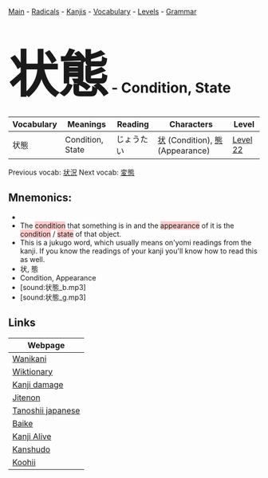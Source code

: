 <style> bigfont {font-size: 100px}</style>
[Main](../README.md) -
[Radicals](../radicals.md) -
[Kanjis](../kanjis.md) -
[Vocabulary](../vocabulary.md) -
[Levels](../levels.md) -
[Grammar](../grammar.md)
# <bigfont> 状態</bigfont> - Condition, State 

| Vocabulary | Meanings | Reading | Characters | Level |
| --- | --- | --- | --- | --- |
| 状態 | Condition, State | じょうたい |  [状](../kanjis/状.md) (Condition), [態](../kanjis/態.md) (Appearance) | [Level 22](../levels/wk_level22.md) |

Previous vocab: [状況](状況.md) Next vocab: [変態](変態.md) 

## Mnemonics:

* 
* The <span style="background-color:#ffcccb"> condition</span> that something is in and the <span style="background-color:#ffcccb"> appearance</span> of it is the <span style="background-color:#ffcccb"> condition</span> / <span style="background-color:#ffcccb"> state</span> of that object.
* This is a jukugo word, which usually means on'yomi readings from the kanji. If you know the readings of your kanji you'll know how to read this as well.
* 状, 態
* Condition, Appearance
* [sound:状態_b.mp3]
* [sound:状態_g.mp3]


## Links 

| Webpage |
| --- |
| [Wanikani          ](https://www.wanikani.com/kanji/状態) |
| [Wiktionary        ](https://en.wiktionary.org/wiki/状態) |
| [Kanji damage      ](http://www.kanjidamage.com/kanji/search?utf8=✓&q=状態) |
| [Jitenon           ](https://jitenon.com/kanji/状態) |
| [Tanoshii japanese ](https://www.tanoshiijapanese.com/dictionary/kanji.cfm?k=状態) |
| [Baike             ](https://baike.baidu.com/item/状態) |
| [Kanji Alive       ](https://app.kanjialive.com/状態) |
| [Kanshudo          ](https://www.kanshudo.com/searchmn?q=状態) |
| [Koohii            ](https://kanji.koohii.com/study/kanji/状態) |
